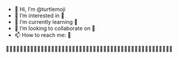 - 👋 Hi, I’m @turtlemoji
- 👀 I’m interested in 🐢
- 🌱 I’m currently learning 🐢
- 💞️ I’m looking to collaborate on 🐢
- 📫 How to reach me: 🐢

🐢🐢🐢🐢🐢🐢🐢🐢🐢🐢🐢🐢🐢🐢🐢🐢🐢🐢🐢🐢🐢🐢🐢🐢🐢🐢🐢🐢🐢🐢🐢🐢🐢🐢🐢🐢🐢🐢🐢🐢🐢🐢🐢🐢🐢🐢🐢🐢
